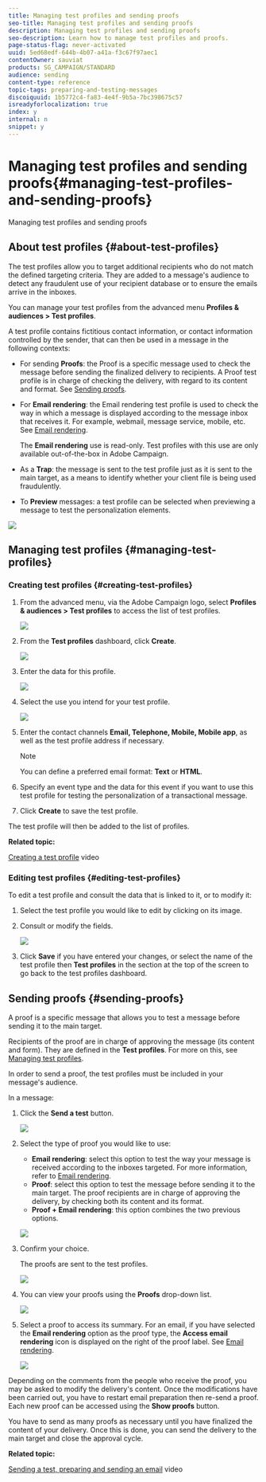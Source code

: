 ```yaml
---
title: Managing test profiles and sending proofs
seo-title: Managing test profiles and sending proofs
description: Managing test profiles and sending proofs
seo-description: Learn how to manage test profiles and proofs.
page-status-flag: never-activated
uuid: 5ed68edf-644b-4b07-a41a-f3c67f97aec1
contentOwner: sauviat
products: SG_CAMPAIGN/STANDARD
audience: sending
content-type: reference
topic-tags: preparing-and-testing-messages
discoiquuid: 1b5772c4-fa83-4e4f-9b5a-7bc398675c57
isreadyforlocalization: true
index: y
internal: n
snippet: y
---
```


# Managing test profiles and sending proofs{#managing-test-profiles-and-sending-proofs}

Managing test profiles and sending proofs

## About test profiles {#about-test-profiles}

The test profiles allow you to target additional recipients who do not match the defined targeting criteria. They are added to a message's audience to detect any fraudulent use of your recipient database or to ensure the emails arrive in the inboxes.

You can manage your test profiles from the advanced menu **Profiles & audiences > Test profiles**.

A test profile contains fictitious contact information, or contact information controlled by the sender, that can then be used in a message in the following contexts:

* For sending **Proofs**: the Proof is a specific message used to check the message before sending the finalized delivery to recipients. A Proof test profile is in charge of checking the delivery, with regard to its content and format. See [Sending proofs](../../sending/using/managing-test-profiles-and-sending-proofs.md#sending-proofs).
* For **Email rendering**: the Email rendering test profile is used to check the way in which a message is displayed according to the message inbox that receives it. For example, webmail, message service, mobile, etc. See [Email rendering](../../sending/using/email-rendering.md).

  The **Email rendering** use is read-only. Test profiles with this use are only available out-of-the-box in Adobe Campaign.

* As a **Trap**: the message is sent to the test profile just as it is sent to the main target, as a means to identify whether your client file is being used fraudulently.
* To **Preview** messages: a test profile can be selected when previewing a message to test the personalization elements.

![](assets/test_profile.png)

## Managing test profiles {#managing-test-profiles}

### Creating test profiles {#creating-test-profiles}

1. From the advanced menu, via the Adobe Campaign logo, select **Profiles & audiences > Test profiles** to access the list of test profiles. 

   ![](assets/test_profile_creation_1.png)

1. From the **Test profiles** dashboard, click **Create**.

   ![](assets/test_profile_creation_2.png)

1. Enter the data for this profile.

   ![](assets/test_profile_creation_3.png)

1. Select the use you intend for your test profile.

   ![](assets/test_profile_creation_4.png)

1. Enter the contact channels **Email, Telephone, Mobile, Mobile app**, as well as the test profile address if necessary.

   >[!NOTE]
   >
   >You can define a preferred email format: **Text** or **HTML**.

1. Specify an event type and the data for this event if you want to use this test profile for testing the personalization of a transactional message.
1. Click **Create** to save the test profile.

The test profile will then be added to the list of profiles.

**Related topic:**

[Creating a test profile](https://docs.campaign.adobe.com/doc/standard/en/Videos/test_profile_creation.mp4) video

### Editing test profiles {#editing-test-profiles}

To edit a test profile and consult the data that is linked to it, or to modify it:

1. Select the test profile you would like to edit by clicking on its image.
1. Consult or modify the fields.

   ![](assets/test_profile_edit.png)

1. Click **Save** if you have entered your changes, or select the name of the test profile then **Test profiles** in the section at the top of the screen to go back to the test profiles dashboard.

## Sending proofs {#sending-proofs}

A proof is a specific message that allows you to test a message before sending it to the main target.

Recipients of the proof are in charge of approving the message (its content and form). They are defined in the **Test profiles**. For more on this, see [Managing test profiles](../../sending/using/managing-test-profiles-and-sending-proofs.md#managing-test-profiles).

In order to send a proof, the test profiles must be included in your message's audience.

In a message:

1. Click the **Send a test** button.

   ![](assets/bat_select.png)

1. Select the type of proof you would like to use:

    * **Email rendering**: select this option to test the way your message is received according to the inboxes targeted. For more information, refer to [Email rendering](../../sending/using/email-rendering.md).
    * **Proof**: select this option to test the message before sending it to the main target. The proof recipients are in charge of approving the delivery, by checking both its content and its format.
    * **Proof + Email rendering**: this option combines the two previous options.

   ![](assets/bat_select1.png)

1. Confirm your choice.

   The proofs are sent to the test profiles.

   ![](assets/bat_select2.png)

1. You can view your proofs using the **Proofs** drop-down list.

   ![](assets/bat_view.png)

1. Select a proof to access its summary. For an email, if you have selected the **Email rendering** option as the proof type, the **Access email rendering** icon is displayed on the right of the proof label. See [Email rendering](../../sending/using/email-rendering.md).

   ![](assets/bat_view2.png)

Depending on the comments from the people who receive the proof, you may be asked to modify the delivery's content. Once the modifications have been carried out, you have to restart email preparation then re-send a proof. Each new proof can be accessed using the **Show proofs** button.

You have to send as many proofs as necessary until you have finalized the content of your delivery. Once this is done, you can send the delivery to the main target and close the approval cycle.

**Related topic:**

[Sending a test, preparing and sending an email](https://docs.campaign.adobe.com/doc/standard/en/Videos/test_preparing_sending_email.mp4) video
